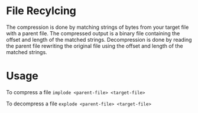 # File Recylcing
The compression is done by matching strings of bytes from your target file with a parent file. The compressed output is a binary file containing the offset and length of the matched strings. Decompression is done by reading the parent file rewriting the original file using the offset and length of the matched strings.

# Usage #
To compress a file `implode <parent-file> <target-file>`

To decompress a file `explode <parent-file> <target-file>`

